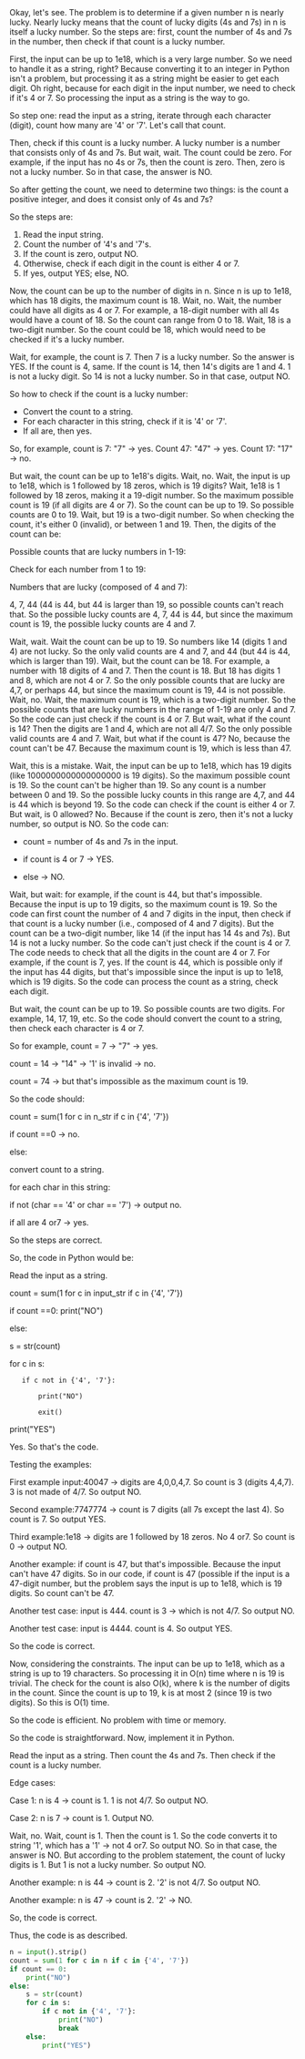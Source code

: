 <think>
Okay, let's see. The problem is to determine if a given number n is nearly lucky. Nearly lucky means that the count of lucky digits (4s and 7s) in n is itself a lucky number. So the steps are: first, count the number of 4s and 7s in the number, then check if that count is a lucky number.

First, the input can be up to 1e18, which is a very large number. So we need to handle it as a string, right? Because converting it to an integer in Python isn't a problem, but processing it as a string might be easier to get each digit. Oh right, because for each digit in the input number, we need to check if it's 4 or 7. So processing the input as a string is the way to go.

So step one: read the input as a string, iterate through each character (digit), count how many are '4' or '7'. Let's call that count.

Then, check if this count is a lucky number. A lucky number is a number that consists only of 4s and 7s. But wait, wait. The count could be zero. For example, if the input has no 4s or 7s, then the count is zero. Then, zero is not a lucky number. So in that case, the answer is NO.

So after getting the count, we need to determine two things: is the count a positive integer, and does it consist only of 4s and 7s?

So the steps are:

1. Read the input string.
2. Count the number of '4's and '7's.
3. If the count is zero, output NO.
4. Otherwise, check if each digit in the count is either 4 or 7.
5. If yes, output YES; else, NO.

Now, the count can be up to the number of digits in n. Since n is up to 1e18, which has 18 digits, the maximum count is 18. Wait, no. Wait, the number could have all digits as 4 or 7. For example, a 18-digit number with all 4s would have a count of 18. So the count can range from 0 to 18. Wait, 18 is a two-digit number. So the count could be 18, which would need to be checked if it's a lucky number.

Wait, for example, the count is 7. Then 7 is a lucky number. So the answer is YES. If the count is 4, same. If the count is 14, then 14's digits are 1 and 4. 1 is not a lucky digit. So 14 is not a lucky number. So in that case, output NO.

So how to check if the count is a lucky number:

- Convert the count to a string.
- For each character in this string, check if it is '4' or '7'.
- If all are, then yes.

So, for example, count is 7: "7" → yes. Count 47: "47" → yes. Count 17: "17" → no.

But wait, the count can be up to 1e18's digits. Wait, no. Wait, the input is up to 1e18, which is 1 followed by 18 zeros, which is 19 digits? Wait, 1e18 is 1 followed by 18 zeros, making it a 19-digit number. So the maximum possible count is 19 (if all digits are 4 or 7). So the count can be up to 19. So possible counts are 0 to 19. Wait, but 19 is a two-digit number. So when checking the count, it's either 0 (invalid), or between 1 and 19. Then, the digits of the count can be:

Possible counts that are lucky numbers in 1-19:

Check for each number from 1 to 19:

Numbers that are lucky (composed of 4 and 7):

4, 7, 44 (44 is 44, but 44 is larger than 19, so possible counts can't reach that. So the possible lucky counts are 4, 7, 44 is 44, but since the maximum count is 19, the possible lucky counts are 4 and 7.

Wait, wait. Wait the count can be up to 19. So numbers like 14 (digits 1 and 4) are not lucky. So the only valid counts are 4 and 7, and 44 (but 44 is 44, which is larger than 19). Wait, but the count can be 18. For example, a number with 18 digits of 4 and 7. Then the count is 18. But 18 has digits 1 and 8, which are not 4 or 7. So the only possible counts that are lucky are 4,7, or perhaps 44, but since the maximum count is 19, 44 is not possible. Wait, no. Wait, the maximum count is 19, which is a two-digit number. So the possible counts that are lucky numbers in the range of 1-19 are only 4 and 7. So the code can just check if the count is 4 or 7. But wait, what if the count is 14? Then the digits are 1 and 4, which are not all 4/7. So the only possible valid counts are 4 and 7. Wait, but what if the count is 47? No, because the count can't be 47. Because the maximum count is 19, which is less than 47.

Wait, this is a mistake. Wait, the input can be up to 1e18, which has 19 digits (like 1000000000000000000 is 19 digits). So the maximum possible count is 19. So the count can't be higher than 19. So any count is a number between 0 and 19. So the possible lucky counts in this range are 4,7, and 44 is 44 which is beyond 19. So the code can check if the count is either 4 or 7. But wait, is 0 allowed? No. Because if the count is zero, then it's not a lucky number, so output is NO. So the code can:

- count = number of 4s and 7s in the input.

- if count is 4 or 7 → YES.

- else → NO.

Wait, but wait: for example, if the count is 44, but that's impossible. Because the input is up to 19 digits, so the maximum count is 19. So the code can first count the number of 4 and 7 digits in the input, then check if that count is a lucky number (i.e., composed of 4 and 7 digits). But the count can be a two-digit number, like 14 (if the input has 14 4s and 7s). But 14 is not a lucky number. So the code can't just check if the count is 4 or 7. The code needs to check that all the digits in the count are 4 or 7. For example, if the count is 7, yes. If the count is 44, which is possible only if the input has 44 digits, but that's impossible since the input is up to 1e18, which is 19 digits. So the code can process the count as a string, check each digit.

But wait, the count can be up to 19. So possible counts are two digits. For example, 14, 17, 19, etc. So the code should convert the count to a string, then check each character is 4 or 7.

So for example, count = 7 → "7" → yes.

count = 14 → "14" → '1' is invalid → no.

count = 74 → but that's impossible as the maximum count is 19.

So the code should:

count = sum(1 for c in n_str if c in {'4', '7'})

if count ==0 → no.

else:

convert count to a string.

for each char in this string:

   if not (char == '4' or char == '7') → output no.

if all are 4 or7 → yes.

So the steps are correct.

So, the code in Python would be:

Read the input as a string.

count = sum(1 for c in input_str if c in {'4', '7'})

if count ==0: print("NO")

else:

   s = str(count)

   for c in s:

       if c not in {'4', '7'}:

           print("NO")

           exit()

   print("YES")

Yes. So that's the code.

Testing the examples:

First example input:40047 → digits are 4,0,0,4,7. So count is 3 (digits 4,4,7). 3 is not made of 4/7. So output NO.

Second example:7747774 → count is 7 digits (all 7s except the last 4). So count is 7. So output YES.

Third example:1e18 → digits are 1 followed by 18 zeros. No 4 or7. So count is 0 → output NO.

Another example: if count is 47, but that's impossible. Because the input can't have 47 digits. So in our code, if count is 47 (possible if the input is a 47-digit number, but the problem says the input is up to 1e18, which is 19 digits. So count can't be 47.

Another test case: input is 444. count is 3 → which is not 4/7. So output NO.

Another test case: input is 4444. count is 4. So output YES.

So the code is correct.

Now, considering the constraints. The input can be up to 1e18, which as a string is up to 19 characters. So processing it in O(n) time where n is 19 is trivial. The check for the count is also O(k), where k is the number of digits in the count. Since the count is up to 19, k is at most 2 (since 19 is two digits). So this is O(1) time.

So the code is efficient. No problem with time or memory.

So the code is straightforward. Now, implement it in Python.

Read the input as a string. Then count the 4s and 7s. Then check if the count is a lucky number.

Edge cases:

Case 1: n is 4 → count is 1. 1 is not 4/7. So output NO.

Case 2: n is 7 → count is 1. Output NO.

Wait, no. Wait, count is 1. Then the count is 1. So the code converts it to string '1', which has a '1' → not 4 or7. So output NO. So in that case, the answer is NO. But according to the problem statement, the count of lucky digits is 1. But 1 is not a lucky number. So output NO.

Another example: n is 44 → count is 2. '2' is not 4/7. So output NO.

Another example: n is 47 → count is 2. '2' → NO.

So, the code is correct.

Thus, the code is as described.
</think>

```python
n = input().strip()
count = sum(1 for c in n if c in {'4', '7'})
if count == 0:
    print("NO")
else:
    s = str(count)
    for c in s:
        if c not in {'4', '7'}:
            print("NO")
            break
    else:
        print("YES")
```